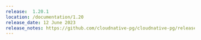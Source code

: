 ```yaml
---
release:  1.20.1
location: /documentation/1.20
release_date: 12 June 2023
release_notes: https://github.com/cloudnative-pg/cloudnative-pg/releases/tag/v1.20.1
---
```

